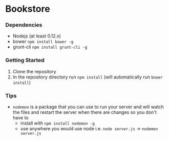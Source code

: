 # Bookstore #

### Dependencies ###
- Nodejs (at least 0.12.x)
- bower `npm install bower -g`
- grunt-cli `npm install grunt-cli -g`

### Getting Started ###
1. Clone the repository
2. In the repository directory run `npm install` (will automatically run `bower install`)

### Tips ###
- `nodemon` is a package that you can use to run your server and will watch the files and restart the server when there are changes so you don't have to
    - install with `npm install nodemon -g`
    - use anywhere you would use node i.e. `node server.js` -> `nodemon server.js`